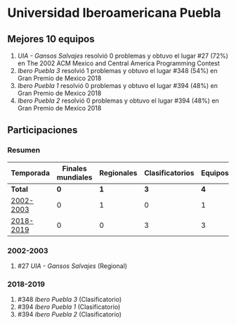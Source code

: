 ---
---

# Universidad Iberoamericana Puebla

## Mejores 10 equipos

1. _UIA - Gansos Salvajes_ resolvió 0 problemas y obtuvo el lugar #27 (72%) en The 2002 ACM Mexico and Central America Programming Contest
1. _Ibero Puebla 3_ resolvió 1 problemas y obtuvo el lugar #348 (54%) en Gran Premio de Mexico 2018
1. _Ibero Puebla 1_ resolvió 0 problemas y obtuvo el lugar #394 (48%) en Gran Premio de Mexico 2018
1. _Ibero Puebla 2_ resolvió 0 problemas y obtuvo el lugar #394 (48%) en Gran Premio de Mexico 2018

## Participaciones

### Resumen

| Temporada | Finales mundiales | Regionales | Clasificatorios | Equipos |
| --- | --- | --- | --- | --- |
| **Total** | **0** | **1** | **3** | **4** |
| [2002-2003](#2002-2003) | 0 | 1 | 0 | 1 |
| [2018-2019](#2018-2019) | 0 | 0 | 3 | 3 |

### 2002-2003

1. #27 _UIA - Gansos Salvajes_ (Regional)

### 2018-2019

1. #348 _Ibero Puebla 3_ (Clasificatorio)
1. #394 _Ibero Puebla 1_ (Clasificatorio)
1. #394 _Ibero Puebla 2_ (Clasificatorio)



